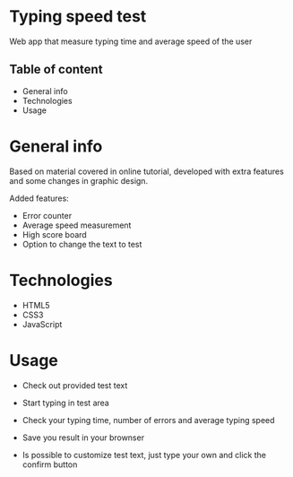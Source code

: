 # Typing speed test
Web app that measure typing time and average speed of the user

## Table of content
* General info
* Technologies
* Usage

# General info
Based on material covered in online tutorial, 
developed with extra features and some changes in graphic design.

Added features:
* Error counter
* Average speed measurement
* High score board
* Option to change the text to test

# Technologies
* HTML5
* CSS3
* JavaScript

# Usage

* Check out provided test text
* Start typing in test area
* Check your typing time, number of errors and average typing speed
* Save you result in your brownser

* Is possible to customize test text, just type your own and click the confirm button




